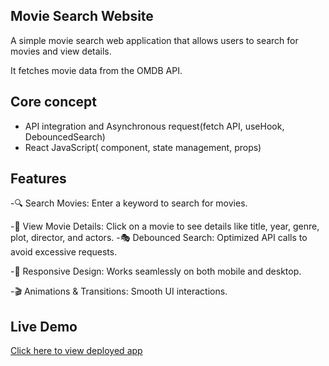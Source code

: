 <!-- @format -->

## Movie Search Website

A simple movie search web application that allows users to search for movies and view details.

It fetches movie data from the OMDB API.


## Core concept
- API integration and Asynchronous request(fetch API, useHook, DebouncedSearch)
- React JavaScript( component, state management, props)


## Features

-🔍 Search Movies: Enter a keyword to search for movies.

-📜 View Movie Details: Click on a movie to see details like title, year, genre, plot, director, and actors.
-🎭 Debounced Search: Optimized API calls to avoid excessive requests.

-🎨 Responsive Design: Works seamlessly on both mobile and desktop.

-🎬 Animations & Transitions: Smooth UI interactions.


## Live Demo

[Click here to view deployed app](https://movie-search-website-nu.vercel.app/)